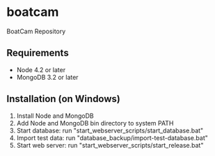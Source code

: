 # boatcam
BoatCam Repository

## Requirements
- Node 4.2 or later
- MongoDB 3.2 or later

## Installation (on Windows)
1. Install Node and MongoDB
2. Add Node and MongoDB bin directory to system PATH
3. Start database: run "start_webserver_scripts/start_database.bat"
4. Import test data: run "database_backup/import-test-database.bat"
5. Start web server: run "start_webserver_scripts/start_release.bat"
